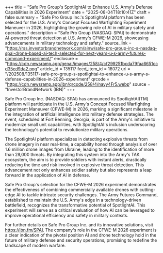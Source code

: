 +++
title = "Safe Pro Group's SpotlightAI to Enhance U.S. Army's Defense Capabilities in 2026 Experiment"
date = "2025-08-04T18:10:41Z"
draft = false
summary = "Safe Pro Group Inc.'s SpotlightAI platform has been selected for the U.S. Army's Concept Focused Warfighting Experiment Maneuver in 2026, highlighting the growing role of AI in military safety and operations."
description = "Safe Pro Group (NASDAQ: SPAI) to demonstrate AI-powered threat detection at U.S. Army's CFWE-M 2026, showcasing advancements in military technology and safety."
source_link = "https://rss.investorbrandnetwork.com/ainw/safe-pro-group-inc-s-nasdaq-spai-drone-based-ai-tech-selected-for-next-years-u-s-army-futures-command-experiment/"
enclosure = "https://cdn.newsramp.app/genai/images/258/4/cf299251bcda79faa6651ccd35ed9da2.png"
article_id = 135117
feed_item_id = 18072
url = "/202508/135117-safe-pro-group-s-spotlightai-to-enhance-u-s-army-s-defense-capabilities-in-2026-experiment"
qrcode = "https://cdn.newsramp.app/ibn/qrcode/258/4/navy4Fr5.webp"
source = "InvestorBrandNetwork (IBN)"
+++

<p>Safe Pro Group Inc. (NASDAQ: SPAI) has announced its SpotlightAI(TM) platform will participate in the U.S. Army's Concept Focused Warfighting Experiment Maneuver (CFWE-M) in 2026, marking a significant milestone in the integration of artificial intelligence into military defense strategies. The event, scheduled at Fort Benning, Georgia, is part of the Army's initiative to modernize small unit capabilities, with SpotlightAI's inclusion underscoring the technology's potential to revolutionize military operations.</p><p>The SpotlightAI platform specializes in detecting explosive threats from drone imagery in near real-time, a capability honed through analysis of over 1.6 million drone images from Ukraine, leading to the identification of more than 28,000 threats. By integrating this system into the Army's TAK ecosystem, the aim is to provide soldiers with instant alerts, drastically reducing the time and risk involved in explosive threat detection. This advancement not only enhances soldier safety but also represents a leap forward in the application of AI in defense.</p><p>Safe Pro Group's selection for the CFWE-M 2026 experiment demonstrates the effectiveness of combining commercially available drones with cutting-edge AI to tackle intricate security challenges. The Army Futures Command, established to maintain the U.S. Army's edge in a technology-driven battlefield, recognizes the transformative potential of SpotlightAI. This experiment will serve as a critical evaluation of how AI can be leveraged to improve operational efficiency and safety in military contexts.</p><p>For further details on Safe Pro Group Inc. and its innovative solutions, visit <a href='https://ibn.fm/SPAI' rel='nofollow' target='_blank'>https://ibn.fm/SPAI</a>. The company's role in the CFWE-M 2026 experiment is a clear indication of the pivotal position AI and drone technology hold in the future of military defense and security operations, promising to redefine the landscape of modern warfare.</p>